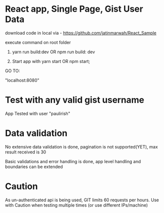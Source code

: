 # React app, Single Page, Gist User Data

download code in local via - https://github.com/jatinmarwah/React_Sample

execute command on root folder
1) yarn run build:dev OR npm run build: dev

2) Start app with yarn start OR npm start;

GO TO:

"localhost:8080"

# Test with any valid gist username

App Tested with user "paulirish"

# Data validation

No extensive data validation is done, pagination is not supported(YET), max result received is 30

Basic validations and error handling is done, app level handling and boundaries can be extended

# Caution

As un-authenticated api is being used, GIT limits 60 requests per hours.
Use with Caution when testing multiple times (or use different IPs/machine)